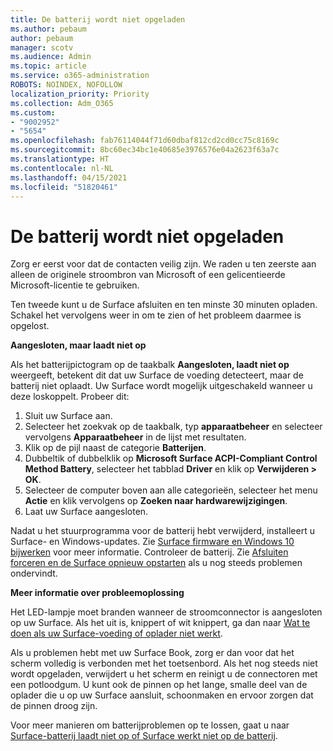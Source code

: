 ```yaml
---
title: De batterij wordt niet opgeladen
ms.author: pebaum
author: pebaum
manager: scotv
ms.audience: Admin
ms.topic: article
ms.service: o365-administration
ROBOTS: NOINDEX, NOFOLLOW
localization_priority: Priority
ms.collection: Adm_O365
ms.custom:
- "9002952"
- "5654"
ms.openlocfilehash: fab76114044f71d60dbaf812cd2cd0cc75c8169c
ms.sourcegitcommit: 8bc60ec34bc1e40685e3976576e04a2623f63a7c
ms.translationtype: HT
ms.contentlocale: nl-NL
ms.lasthandoff: 04/15/2021
ms.locfileid: "51820461"
---
```

# <a name="battery-wont-charge"></a>De batterij wordt niet opgeladen

Zorg er eerst voor dat de contacten veilig zijn. We raden u ten zeerste aan alleen de originele stroombron van Microsoft of een gelicentieerde Microsoft-licentie te gebruiken.

Ten tweede kunt u de Surface afsluiten en ten minste 30 minuten opladen. Schakel het vervolgens weer in om te zien of het probleem daarmee is opgelost.

**Aangesloten, maar laadt niet op**

Als het batterijpictogram op de taakbalk **Aangesloten, laadt niet op** weergeeft, betekent dit dat uw Surface de voeding detecteert, maar de batterij niet oplaadt. Uw Surface wordt mogelijk uitgeschakeld wanneer u deze loskoppelt. Probeer dit:

1. Sluit uw Surface aan.
2. Selecteer het zoekvak op de taakbalk, typ **apparaatbeheer** en selecteer vervolgens **Apparaatbeheer** in de lijst met resultaten.
3. Klik op de pijl naast de categorie **Batterijen**.
4. Dubbeltik of dubbelklik op **Microsoft Surface ACPI-Compliant Control Method Battery**, selecteer het tabblad **Driver** en klik op **Verwijderen > OK**.
5. Selecteer de computer boven aan alle categorieën, selecteer het menu **Actie** en klik vervolgens op **Zoeken naar hardwarewijzigingen**.
6. Laat uw Surface aangesloten.

Nadat u het stuurprogramma voor de batterij hebt verwijderd, installeert u Surface- en Windows-updates. Zie [Surface firmware en Windows 10 bijwerken](https://support.microsoft.com/help/4023505) voor meer informatie. Controleer de batterij. Zie [Afsluiten forceren en de Surface opnieuw opstarten](https://support.microsoft.com/help/4036280/surface-force-a-shut-down-and-restart-your-surface) als u nog steeds problemen ondervindt.

**Meer informatie over probleemoplossing**

Het LED-lampje moet branden wanneer de stroomconnector is aangesloten op uw Surface. Als het uit is, knippert of wit knippert, ga dan naar [Wat te doen als uw Surface-voeding of oplader niet werkt](https://support.microsoft.com/help/4484763/surface-fix-issues-with-your-power-supply). 

Als u problemen hebt met uw Surface Book, zorg er dan voor dat het scherm volledig is verbonden met het toetsenbord. Als het nog steeds niet wordt opgeladen, verwijdert u het scherm en reinigt u de connectoren met een potloodgum. U kunt ook de pinnen op het lange, smalle deel van de oplader die u op uw Surface aansluit, schoonmaken en ervoor zorgen dat de pinnen droog zijn.

Voor meer manieren om batterijproblemen op te lossen, gaat u naar [Surface-batterij laadt niet op of Surface werkt niet op de batterij](https://support.microsoft.com/help/4023536/surface-surface-battery-wont-charge).
